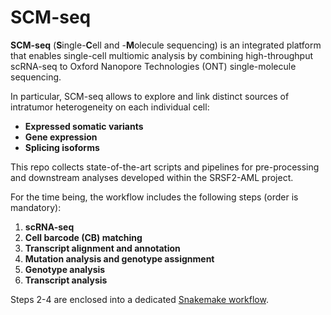 # SCM-seq  
**SCM-seq** (**S**ingle-**C**ell and -**M**olecule sequencing) is an integrated platform that enables single-cell multiomic analysis by combining high-throughput scRNA-seq to Oxford Nanopore Technologies (ONT) single-molecule sequencing.

In particular, SCM-seq allows to explore and link distinct sources of intratumor heterogeneity on each individual cell:

- **Expressed somatic variants** 
- **Gene expression** 
- **Splicing isoforms**

This repo collects state-of-the-art scripts and pipelines for pre-processing and downstream analyses developed within the SRSF2-AML project.

For the time being, the workflow includes the following steps (order is mandatory):

1. **scRNA-seq**
2. **Cell barcode (CB) matching**
3. **Transcript alignment and annotation**
4. **Mutation analysis and genotype assignment**
5. **Genotype analysis**
6. **Transcript analysis**

Steps 2-4 are enclosed into a dedicated [Snakemake workflow](https://snakemake.readthedocs.io/en/stable/index.html).
